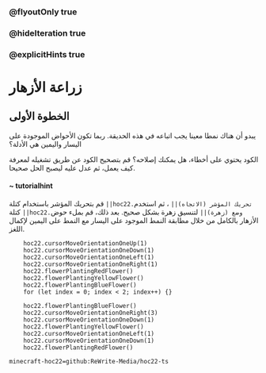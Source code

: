 ### @flyoutOnly true
### @hideIteration true
### @explicitHints true


# زراعة الأزهار

## الخطوة الأولى
يبدو أن هناك نمطا معينا يجب اتباعه في هذه الحديقة. ربما تكون الأحواض الموجودة على اليسار واليمين هي الأدلة؟

الكود يحتوي على أخطاء، هل يمكنك إصلاحه؟ قم بتصحيح الكود عن طريق تشغيله لمعرفة كيف يعمل، ثم عدل عليه ليصبح الحل صحيحا.

#### ~ tutorialhint 
قم بتحريك المؤشر باستخدام كتلة ``||hoc22.تحريك المؤشر (الاتجاه)||`` ، ثم استخدم كتلة ``||hoc22.وضع (زهرة)||`` لتنسيق زهرة بشكل صحيح. بعد ذلك، قم بملء حوض الأزهار بالكامل من خلال مطابقة النمط الموجود على اليسار مع النمط على اليمين لإكمال اللغز.


```ghost
    hoc22.cursorMoveOrientationOneUp(1)
    hoc22.cursorMoveOrientationOneDown(1)
    hoc22.cursorMoveOrientationOneLeft(1)
    hoc22.cursorMoveOrientationOneRight(1)
    hoc22.flowerPlantingRedFlower()
    hoc22.flowerPlantingYellowFlower()
    hoc22.flowerPlantingBlueFlower()
    for (let index = 0; index < 2; index++) {}
```
```template
    hoc22.flowerPlantingBlueFlower() 
    hoc22.cursorMoveOrientationOneRight(3)    
    hoc22.cursorMoveOrientationOneDown(1) 
    hoc22.flowerPlantingYellowFlower()  
    hoc22.cursorMoveOrientationOneLeft(1)   
    hoc22.cursorMoveOrientationOneDown(1) 
    hoc22.flowerPlantingRedFlower()    
```
```package
minecraft-hoc22=github:ReWrite-Media/hoc22-ts
```
